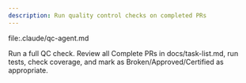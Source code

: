 ```yaml
---
description: Run quality control checks on completed PRs
---
```


file:.claude/qc-agent.md

Run a full QC check. Review all Complete PRs in docs/task-list.md, run tests, check coverage, and mark as Broken/Approved/Certified as appropriate.
